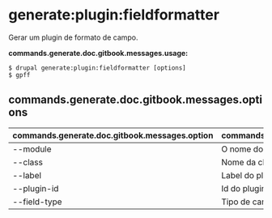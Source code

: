 # generate:plugin:fieldformatter
Gerar um plugin de formato de campo.

**commands.generate.doc.gitbook.messages.usage:**
```
$ drupal generate:plugin:fieldformatter [options]
$ gpff  
```

## commands.generate.doc.gitbook.messages.options
commands.generate.doc.gitbook.messages.option | commands.generate.doc.gitbook.messages.details
-------|-------------
--module | O nome do módulo.
--class | Nome da classe do plugin
--label | Label do plugin
--plugin-id | Id do plugin
--field-type | Tipo de campo que pode ser usado com o plugin

